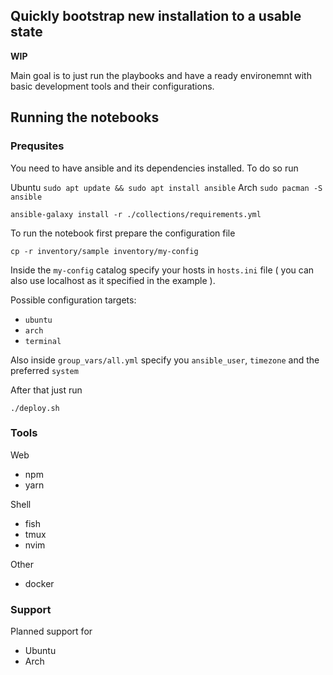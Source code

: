 ## Quickly bootstrap new installation to a usable state

**WIP**

Main goal is to just run the playbooks and have a ready environemnt with basic development tools and their configurations.


## Running the notebooks

### Prequsites

You need to have ansible and its dependencies installed. To do so run

Ubuntu
`sudo apt update && sudo apt install ansible`
Arch
`sudo pacman -S ansible`

`ansible-galaxy install -r ./collections/requirements.yml`

To run the notebook first prepare the configuration file

`cp -r inventory/sample inventory/my-config`

Inside the `my-config` catalog specify your hosts in `hosts.ini` file ( you can also use localhost as it specified in the example ).

Possible configuration targets:
* `ubuntu`
* `arch`
* `terminal`

Also inside `group_vars/all.yml` specify you `ansible_user`, `timezone` and the preferred `system`

After that just run

`./deploy.sh`


### Tools

Web
- npm
- yarn

Shell
- fish
- tmux
- nvim


Other
- docker


### Support

Planned support for
- Ubuntu
- Arch
